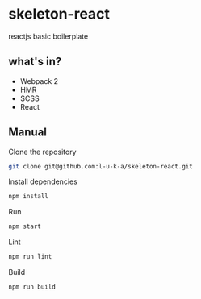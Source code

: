 # skeleton-react
reactjs basic boilerplate
## what's in?
  * Webpack 2
  * HMR
  * SCSS
  * React

## Manual
Clone the repository
```sh
git clone git@github.com:l-u-k-a/skeleton-react.git
```
Install dependencies
```sh
npm install
```

Run
```sh
npm start
```

Lint
```sh
npm run lint
```

Build
```sh
npm run build
```
